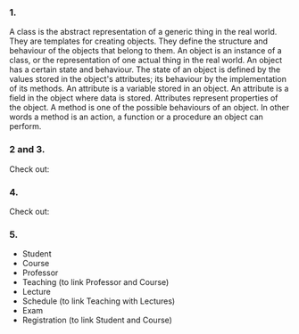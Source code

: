 ### 1.
A class is the abstract representation of a generic thing in the real world.
They are templates for creating objects. They define the structure and behaviour of the objects that belong to them.
An object is an instance of a class, or the representation of one actual thing in the real world.
An object has a certain state and behaviour. 
The state of an object is defined by the values stored in the object's attributes; its behaviour by the implementation of its methods.
An attribute is a variable stored in an object. An attribute is a field in the object where data is stored.
Attributes represent properties of the object.
A method is one of the possible behaviours of an object.
In other words a method is an action, a function or a procedure an object can perform.

### 2 and 3.
Check out:

### 4.
Check out:

### 5.
 - Student
 - Course
 - Professor
 - Teaching (to link Professor and Course)
 - Lecture
 - Schedule (to link Teaching with Lectures)
 - Exam
 - Registration (to link Student and Course)


